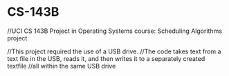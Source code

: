 # CS-143B

//UCI CS 143B Project in Operating Systems course: Scheduling Algorithms project

//This project required the use of a USB drive.
//The code takes text from a text file in the USB, reads it, and then writes it to a separately created textfile
//all within the same USB drive

